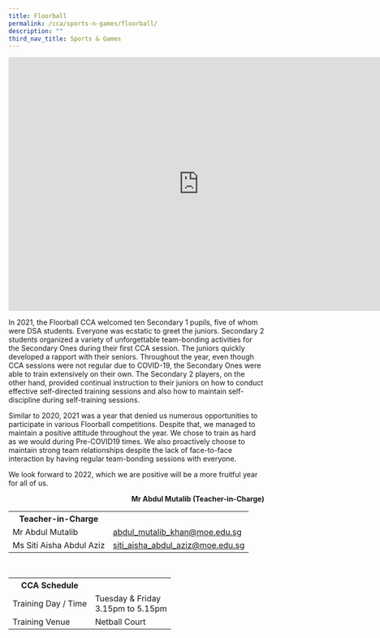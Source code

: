 ```yaml
---
title: Floorball
permalink: /cca/sports-n-games/floorball/
description: ""
third_nav_title: Sports & Games
---
```

<head>
<style>
table {
  border-collapse: collapse;
  width: 100%;
}

th, td {
  padding: 8px;
  text-align: left;
  border-bottom: 1px solid #ddd;
}

tr:hover {background-color: #F5F5DC;}
</style>
</head>

<iframe src="https://docs.google.com/presentation/d/e/2PACX-1vRDGbDBExH9qRVwc1zHY2HyQIUkgqTn_qVBCBuuRfcJQyitOlk7YMny3aJDawF3JXBWtCciNakPESNo/embed?start=false&loop=false&delayms=10000" frameborder="0" width="750" height="500" allowfullscreen="true"></iframe>

<p>In 2021, the Floorball CCA welcomed ten Secondary 1 pupils, five of whom were DSA students. Everyone was ecstatic to greet the juniors. Secondary 2 students organized a variety of unforgettable team-bonding activities for the Secondary Ones during their first CCA session. The juniors quickly developed a rapport with their seniors. Throughout the year, even though CCA sessions were not regular due to COVID-19, the Secondary Ones were able to train extensively on their own. The Secondary 2 players, on the other hand, provided continual instruction to their juniors on how to conduct effective self-directed training sessions and also how to maintain self-discipline during self-training sessions.</p>
<p>Similar to 2020, 2021 was a year that denied us numerous opportunities to participate in various Floorball competitions. Despite that, we managed to maintain a positive attitude throughout the year. We chose to train as hard as we would during Pre-COVID19 times. We also proactively choose to maintain strong team relationships despite the lack of face-to-face interaction by having regular team-bonding sessions with everyone.</p>
<p>We look forward to 2022, which we are positive will be a more fruitful year for all of us.</p>
<p style="text-align: right;"><strong>Mr Abdul Mutalib (Teacher-in-Charge)</strong></p>
<table>
	<tbody><tr><th colspan="1">Teacher-in-Charge</th>
</tr><tr>
	<td rowspan="1">Mr Abdul Mutalib</td>
 <td><a target="" href="mailto:abdul_mutalib_khan@moe.edu.sg">abdul_mutalib_khan@moe.edu.sg</a></td>
	 	</tr>
<tr>
	<td rowspan="1">Ms Siti Aisha Abdul Aziz</td>
 <td><a target="" href="mailtositi_aisha_abdul_aziz@moe.edu.sg">siti_aisha_abdul_aziz@moe.edu.sg</a></td>
	</tr>
</tbody></table>
<br>
<table>
	<tbody><tr><th colspan="1">CCA Schedule</th>
</tr><tr>
	<td rowspan="1"> Training Day / Time</td>
<td>Tuesday & Friday<br>
	3.15pm to 5.15pm</td>
	 	</tr>
<tr>
	<td rowspan="1">Training Venue</td>
 <td rowspan="1"> Netball Court </td>
	</tr>
</tbody></table>